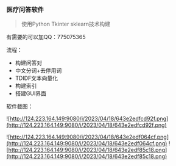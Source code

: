 ### 医疗问答软件

> 使用Python Tkinter sklearn技术构建

有需要的可以加QQ：775075365

流程：

- 构建问答对
- 中文分词+去停用词
- TDIDF文本向量化
- 构建索引
- 搭建GUI界面

软件截图：

![http://124.223.164.149:9080/i/2023/04/18/643e2edfcd92f.png](http://124.223.164.149:9080/i/2023/04/18/643e2edfcd92f.png)

![http://124.223.164.149:9080/i/2023/04/18/643e2edf064cf.png](http://124.223.164.149:9080/i/2023/04/18/643e2edf064cf.png)
![http://124.223.164.149:9080/i/2023/04/18/643e2edf85c18.png](http://124.223.164.149:9080/i/2023/04/18/643e2edf85c18.png)